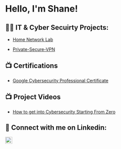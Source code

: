 <h1>Hello, I'm Shane!


<h2>👨‍💻 IT & Cyber Secuirty Projects:</h2>
 
 - [Home Network Lab](https://github.com/joshmadakor1/Sentinel-Lab)
 
 - [Private-Secure-VPN](https://github.com/ShaneMurtagh/Private-Secure-VPN/tree/main)

<h2>📺 Certifications</h2>

- [Google Cybersecurity Professional Certificate](https://www.youtube.com/watch?v=a83ASGn_V_s)

<h2>📺 Project Videos </h2>

- [How to get into Cybersecurity Starting From Zero](https://www.youtube.com/watch?v=a83ASGn_V_s)



<h2> 🤳 Connect with me on Linkedin:</h2>


<img align="left" alt="JoshMadakor | LinkedIn" width="22px" src="https://cdn.jsdelivr.net/npm/simple-icons@v3/icons/linkedin.svg" />



[linkedin]: https://www.linkedin.com/in/shane-murtagh/
